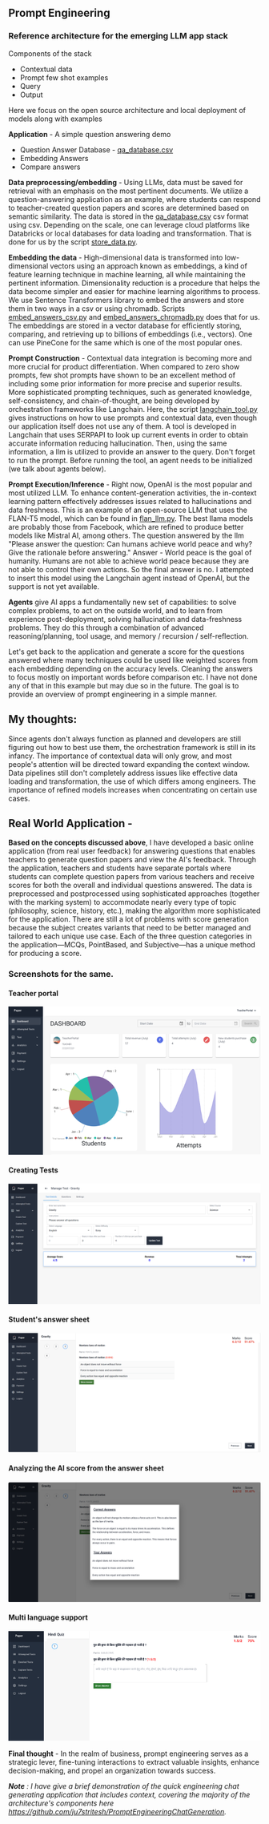 ## Prompt Engineering

### Reference architecture for the emerging LLM app stack

Components of the stack

- Contextual data
- Prompt few shot examples
- Query
- Output

Here we focus on the open source architecture and local deployment of models along with examples

**Application** - A simple question answering demo
- Question Answer Database - [qa_database.csv](qa_database.csv)
- Embedding Answers
- Compare answers

**Data preprocessing/embedding** - Using LLMs, data must be saved for retrieval with an emphasis on the most pertinent documents. We utilize a question-answering application as an example, where students can respond to teacher-created question papers and scores are determined based on semantic similarity. The data is stored in the [qa_database.csv](qa_database.csv) csv format using csv. Depending on the scale, one can leverage cloud platforms like Databricks or local databases for data loading and transformation.
That is done for us by the script [store_data.py](store_data.py).

**Embedding the data** - High-dimensional data is transformed into low-dimensional vectors using an approach known as embeddings, 
a kind of feature learning technique in machine learning, all while maintaining the pertinent information. Dimensionality reduction 
is a procedure that helps the data become simpler and easier for machine learning algorithms to process.
We use Sentence Transformers library to embed the answers and store them in two ways 
in a csv or using chromadb. Scripts [embed_answers_csv.py](embed_answers_csv.py) and [embed_answers_chromadb.py](embed_answers_chromadb.py)
does that for us. The embeddings are stored in a vector database for efficiently storing, comparing, and retrieving up to billions of embeddings (i.e., vectors).
One can use PineCone for the same which is one of the most popular ones.

**Prompt Construction** - Contextual data integration is becoming more and more crucial for product differentiation. 
When compared to zero show prompts, few shot prompts have shown to be an excellent method of including some prior 
information for more precise and superior results. More sophisticated prompting techniques, such as generated knowledge, self-consistency, and chain-of-thought, are being developed by orchestration frameworks like Langchain.
Here, the script [langchain_tool.py](langchain_tool.py) gives instructions on how to use prompts and contextual data, 
even though our application itself does not use any of them. A tool is developed in Langchain that uses SERPAPI to look up 
current events in order to obtain accurate information reducing hallucination. Then, using the same information, a llm is utilized to provide an answer to the query.
Don't forget to run the prompt. Before running the tool, an agent needs to be initialized (we talk about agents below).

**Prompt Execution/Inference** - Right now, OpenAI is the most popular and most utilized LLM. 
To enhance content-generation activities, the in-context learning pattern effectively addresses issues related to hallucinations and data freshness.
This is an example of an open-source LLM that uses the FLAN-T5 model, which can be found in [flan_llm.py](flan_llm.py).
The best llama models are probably those from Facebook, which are refined to produce better models like Mistral AI, among others.
The question answered by the llm "Please answer the question: Can humans achieve world peace and why? Give the rationale before answering."
Answer - World peace is the goal of humanity. Humans are not able to achieve world peace because they are not able to control their own actions. So the final answer is no.
I attempted to insert this model using the Langchain agent instead of OpenAI, but the support is not yet available.

**Agents** give AI apps a fundamentally new set of capabilities: to solve complex problems, to act on the outside world, and to learn from experience post-deployment, solving hallucination and data-freshness problems. 
They do this through a combination of advanced reasoning/planning, tool usage, and memory / recursion / self-reflection.

Let's get back to the application and generate a score for the questions answered where many techniques could be used like weighted scores from each embedding depending on the accuracy levels. 
Cleaning the answers to focus mostly on important words before comparison etc. 
I have not done any of that in this example but may due so in the future. The goal 
is to provide an overview of prompt engineering in a simple manner.

## My thoughts:
Since agents don't always function as planned and developers are still figuring out how to best use them, the orchestration framework is still in its infancy. 
The importance of contextual data will only grow, and most people's attention will be directed toward expanding the context window. 
Data pipelines still don't completely address issues like effective data loading and transformation, the use of which differs among engineers. 
The importance of refined models increases when concentrating on certain use cases.

## Real World Application - 
**Based on the concepts discussed above**,
I have developed a basic online application (from real user feedback) for answering questions that enables teachers to generate question papers and view the AI's feedback. Through the application, teachers and students have separate portals where students can complete question papers from various teachers and receive scores for both the overall and individual questions answered.
The data is preprocessed and postprocessed using sophisticated approaches (together with the marking system) to accommodate nearly every type of topic (philosophy, science, history, etc.), making the algorithm more sophisticated for the application.
There are still a lot of problems with score generation because the subject creates variants that need to be better managed and tailored to each unique use case.
Each of the three question categories in the application—MCQs, PointBased, and Subjective—has a unique method for producing a score.

### Screenshots for the same.
#### Teacher portal
![Tried7.png](WebApp%2FTried7.png)
#### Creating Tests
![Tried2.png](WebApp%2FTried2.png) 
#### Student's answer sheet
![Tried3.png](WebApp%2FTried3.png) 
#### Analyzing the AI score from the answer sheet
![Tried4.png](WebApp%2FTried4.png) 
#### Multi language support
![Tried6.png](WebApp%2FTried6.png)

**Final thought** - In the realm of business, prompt engineering serves as a strategic lever, 
fine-tuning interactions to extract valuable insights, enhance decision-making, and propel an organization towards success.

_**Note** : I have give a brief demonstration of the quick engineering chat generating application that includes context, 
covering the majority of the architecture's components here https://github.com/ju7stritesh/PromptEngineeringChatGeneration._
